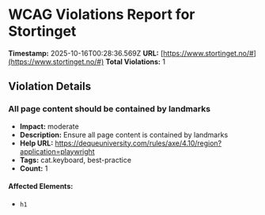 # WCAG Violations Report for Stortinget

**Timestamp:** 2025-10-16T00:28:36.569Z
**URL:** [https://www.stortinget.no/#](https://www.stortinget.no/#)
**Total Violations:** 1

## Violation Details

### All page content should be contained by landmarks

- **Impact:** moderate
- **Description:** Ensure all page content is contained by landmarks
- **Help URL:** https://dequeuniversity.com/rules/axe/4.10/region?application=playwright
- **Tags:** cat.keyboard, best-practice
- **Count:** 1

#### Affected Elements:

- `h1`
